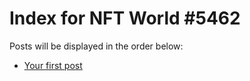 # Index for NFT World #5462
Posts will be displayed in the order below:

- [Your first post](./001-first.md)

